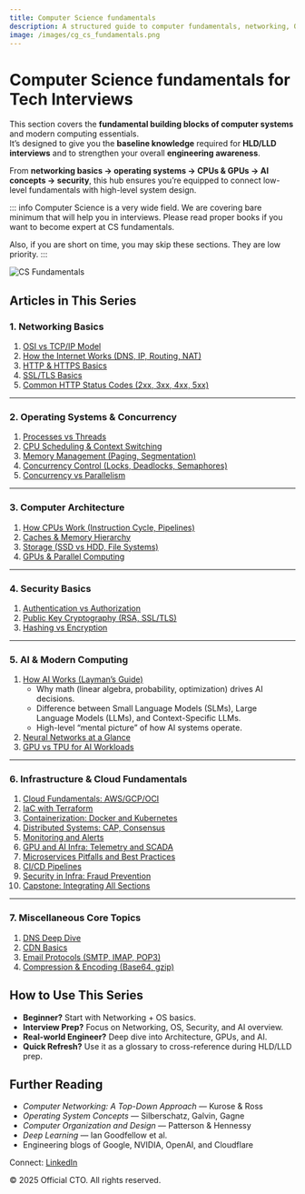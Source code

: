 ```yaml
---
title: Computer Science fundamentals
description: A structured guide to computer fundamentals, networking, OS, architecture, GPUs, AI basics, and security for system design interviews and real-world engineering awareness.
image: /images/cg_cs_fundamentals.png
---
```


# Computer Science fundamentals for Tech Interviews

This section covers the **fundamental building blocks of computer systems** and modern computing essentials.  
It’s designed to give you the **baseline knowledge** required for **HLD/LLD interviews** and to strengthen your overall **engineering awareness**.  

From **networking basics → operating systems → CPUs & GPUs → AI concepts → security**, this hub ensures you’re equipped to connect low-level fundamentals with high-level system design.

::: info
Computer Science is a very wide field. We are covering bare minimum that will help you in interviews. Please read proper books if you want to become expert at CS fundamentals.

Also, if you are short on time, you may skip these sections. They are low priority.
:::

![CS Fundamentals](/images/cg_cs_fundamentals.png)



## Articles in This Series

### **1. Networking Basics**
1. [OSI vs TCP/IP Model](/interview-section/fundamentals/networking/osi-tcpip.md)  
2. [How the Internet Works (DNS, IP, Routing, NAT)](/interview-section/fundamentals/networking/internet.md)  
3. [HTTP & HTTPS Basics](/interview-section/fundamentals/networking/http-https-basics.md)  
4. [SSL/TLS Basics](/interview-section/fundamentals/networking/ssl-tls-basics.md)  
5. [Common HTTP Status Codes (2xx, 3xx, 4xx, 5xx)](/interview-section/fundamentals/networking/http-codes.md)  

---

### **2. Operating Systems & Concurrency**
1. [Processes vs Threads](/interview-section/fundamentals/os/processes-vs-threads.md)  
2. [CPU Scheduling & Context Switching](/interview-section/fundamentals/os/scheduling.md)  
3. [Memory Management (Paging, Segmentation)](/interview-section/fundamentals/os/memory.md)  
4. [Concurrency Control (Locks, Deadlocks, Semaphores)](/interview-section/fundamentals/os/concurrency.md)  
5. [Concurrency vs Parallelism](/interview-section/fundamentals/os/concurrency-vs-parallelism.md)

---

### **3. Computer Architecture**
1. [How CPUs Work (Instruction Cycle, Pipelines)](/interview-section/fundamentals/architecture/cpu.md)  
2. [Caches & Memory Hierarchy](/interview-section/fundamentals/architecture/memory-hierarchy.md)  
3. [Storage (SSD vs HDD, File Systems)](/interview-section/fundamentals/architecture/storage.md)  
4. [GPUs & Parallel Computing](/interview-section/fundamentals/architecture/gpus.md)  

---

### **4. Security Basics**
1. [Authentication vs Authorization](/interview-section/fundamentals/security/auth-vs-authz.md)  
2. [Public Key Cryptography (RSA, SSL/TLS)](/interview-section/fundamentals/security/pki.md)  
3. [Hashing vs Encryption](/interview-section/fundamentals/security/hashing-encryption.md)  

---

### **5. AI & Modern Computing**
1. [How AI Works (Layman’s Guide)](/interview-section/fundamentals/ai/how-ai-works.md)  
   - Why math (linear algebra, probability, optimization) drives AI decisions.  
   - Difference between Small Language Models (SLMs), Large Language Models (LLMs), and Context-Specific LLMs.  
   - High-level “mental picture” of how AI systems operate.  
2. [Neural Networks at a Glance](/interview-section/fundamentals/ai/neural-networks.md)  
3. [GPU vs TPU for AI Workloads](/interview-section/fundamentals/ai/gpu-vs-tpu.md)  

---

### **6. Infrastructure & Cloud Fundamentals**
1. [Cloud Fundamentals: AWS/GCP/OCI](/interview-section/fundamentals/infra-cloud/cloud-fundamentals.md)  
2. [IaC with Terraform](/interview-section/fundamentals/infra-cloud/terraform-iac.md)  
3. [Containerization: Docker and Kubernetes](/interview-section/fundamentals/infra-cloud/containerization.md)  
4. [Distributed Systems: CAP, Consensus](/interview-section/fundamentals/infra-cloud/distributed-systems.md)  
5. [Monitoring and Alerts](/interview-section/fundamentals/infra-cloud/monitoring-alerts.md)  
6. [GPU and AI Infra: Telemetry and SCADA](/interview-section/fundamentals/infra-cloud/ai-infra.md)  
7. [Microservices Pitfalls and Best Practices](/interview-section/fundamentals/infra-cloud/microservices.md)  
8. [CI/CD Pipelines](/interview-section/fundamentals/infra-cloud/cicd-pipelines.md)  
9. [Security in Infra: Fraud Prevention](/interview-section/fundamentals/infra-cloud/security-infra.md)  
10. [Capstone: Integrating All Sections](/interview-section/fundamentals/infra-cloud/capstone.md)  

---

### **7. Miscellaneous Core Topics**
1. [DNS Deep Dive](/interview-section/fundamentals/misc/dns.md)  
2. [CDN Basics](/interview-section/fundamentals/misc/cdn-basics.md)  
3. [Email Protocols (SMTP, IMAP, POP3)](/interview-section/fundamentals/misc/email.md)  
4. [Compression & Encoding (Base64, gzip)](/interview-section/fundamentals/misc/compression.md)  



## How to Use This Series
- **Beginner?** Start with Networking + OS basics.  
- **Interview Prep?** Focus on Networking, OS, Security, and AI overview.  
- **Real-world Engineer?** Deep dive into Architecture, GPUs, and AI.  
- **Quick Refresh?** Use it as a glossary to cross-reference during HLD/LLD prep.  



## Further Reading
- *Computer Networking: A Top-Down Approach* — Kurose & Ross  
- *Operating System Concepts* — Silberschatz, Galvin, Gagne  
- *Computer Organization and Design* — Patterson & Hennessy  
- *Deep Learning* — Ian Goodfellow et al.  
- Engineering blogs of Google, NVIDIA, OpenAI, and Cloudflare  



<footer>
  <p>Connect: <a href="https://www.linkedin.com/in/ravi-shankar-a725b0225/">LinkedIn</a></p>
  <p>&copy; 2025 Official CTO. All rights reserved.</p>
</footer>
